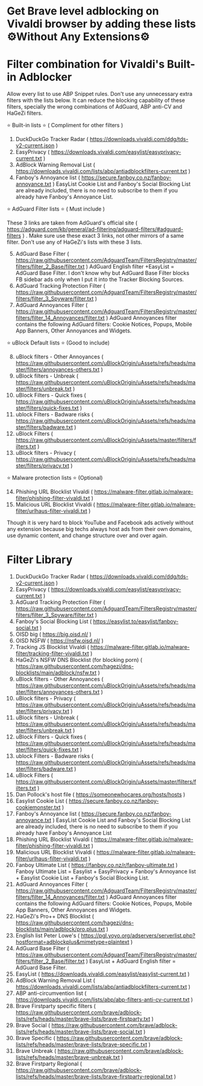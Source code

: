 # Get Brave level adblocking on Vivaldi browser by adding these lists ⚙️Without Any Extensions⚙️

# Filter combination for Vivaldi's Built-in Adblocker

Allow every list to use ABP Snippet rules. Don't use any unnecessary extra filters with the lists below. It can reduce the blocking capability of these filters, specially the wrong combinations of AdGuard, ABP anti-CV and HaGeZi filters.

⭐ Built-in lists ⭐ ( Compliment for other filters )

1. DuckDuckGo Tracker Radar ( https://downloads.vivaldi.com/ddg/tds-v2-current.json )
2. EasyPrivacy ( https://downloads.vivaldi.com/easylist/easyprivacy-current.txt )
3. AdBlock Warning Removal List ( https://downloads.vivaldi.com/lists/abp/antiadblockfilters-current.txt )
4. Fanboy's Annoyance list ( https://secure.fanboy.co.nz/fanboy-annoyance.txt )
    EasyList Cookie List and Fanboy's Social Blocking List are already included, there is no need to subscribe to them if you already have Fanboy's Annoyance List.

⭐ AdGuard Filter lists ⭐ ( Must include )

These 3 links are taken from AdGuard's official site ( https://adguard.com/kb/general/ad-filtering/adguard-filters/#adguard-filters ) .
Make sure use these exact 3 links, not other mirrors of a same filter. Don't use any of HaGeZi's lists with these 3 lists.

5. AdGuard Base Filter ( https://raw.githubusercontent.com/AdguardTeam/FiltersRegistry/master/filters/filter_2_Base/filter.txt )
   AdGuard English filter +EasyList = AdGuard Base Filter.
   I don't know why but AdGuard Base Filter blocks FB sidebar ads only when I put it into the Tracker Blocking Sources.
7. AdGuard Tracking Protection Filter ( https://raw.githubusercontent.com/AdguardTeam/FiltersRegistry/master/filters/filter_3_Spyware/filter.txt )
8. AdGuard Annoyances Filter ( https://raw.githubusercontent.com/AdguardTeam/FiltersRegistry/master/filters/filter_14_Annoyances/filter.txt )
   AdGuard Annoyances filter contains the following AdGuard filters: Cookie Notices, Popups, Mobile App Banners, Other Annoyances and Widgets.

⭐ uBlock Default lists ⭐ (Good to include)

8. uBlock filters - Other Annoyances ( https://raw.githubusercontent.com/uBlockOrigin/uAssets/refs/heads/master/filters/annoyances-others.txt )
9. uBlock filters - Unbreak ( https://raw.githubusercontent.com/uBlockOrigin/uAssets/refs/heads/master/filters/unbreak.txt )
10. uBlock Filters - Quick fixes ( https://raw.githubusercontent.com/uBlockOrigin/uAssets/refs/heads/master/filters/quick-fixes.txt )
11. ublock Filters - Badware risks ( https://raw.githubusercontent.com/uBlockOrigin/uAssets/refs/heads/master/filters/badware.txt )
12. uBlock Filters ( https://raw.githubusercontent.com/uBlockOrigin/uAssets/master/filters/filters.txt )
13. uBlock filters - Privacy ( https://raw.githubusercontent.com/uBlockOrigin/uAssets/refs/heads/master/filters/privacy.txt )

⭐ Malware protection lists ⭐ (Optional)

14. Phishing URL Blocklist Vivaldi ( https://malware-filter.gitlab.io/malware-filter/phishing-filter-vivaldi.txt )
15. Malicious URL Blocklist Vivaldi ( https://malware-filter.gitlab.io/malware-filter/urlhaus-filter-vivaldi.txt )

Though it is very hard to block YouTube and Facebook ads actively without any extension because big techs always host ads from their own domains, use dynamic content, and change structure over and over again.

# Filter Library

1. DuckDuckGo Tracker Radar ( https://downloads.vivaldi.com/ddg/tds-v2-current.json )
2. EasyPrivacy ( https://downloads.vivaldi.com/easylist/easyprivacy-current.txt )
3. AdGuard Tracking Protection Filter ( https://raw.githubusercontent.com/AdguardTeam/FiltersRegistry/master/filters/filter_3_Spyware/filter.txt )
4. Fanboy's Social Blocking List ( https://easylist.to/easylist/fanboy-social.txt )
5. OISD big ( https://big.oisd.nl/ )
6. OISD NSFW ( https://nsfw.oisd.nl/ )
7. Tracking JS Blocklist Vivaldi ( https://malware-filter.gitlab.io/malware-filter/tracking-filter-vivaldi.txt )
8. HaGeZi's NSFW DNS Blocklist (for blocking porn) ( https://raw.githubusercontent.com/hagezi/dns-blocklists/main/adblock/nsfw.txt )
9. uBlock filters - Other Annoyances ( https://raw.githubusercontent.com/uBlockOrigin/uAssets/refs/heads/master/filters/annoyances-others.txt )
10. uBlock filters - Privacy ( https://raw.githubusercontent.com/uBlockOrigin/uAssets/refs/heads/master/filters/privacy.txt )
11. uBlock filters - Unbreak ( https://raw.githubusercontent.com/uBlockOrigin/uAssets/refs/heads/master/filters/unbreak.txt )
12. uBlock Filters - Quick fixes ( https://raw.githubusercontent.com/uBlockOrigin/uAssets/refs/heads/master/filters/quick-fixes.txt )
13. ublock Filters - Badware risks ( https://raw.githubusercontent.com/uBlockOrigin/uAssets/refs/heads/master/filters/badware.txt )
14. uBlock Filters ( https://raw.githubusercontent.com/uBlockOrigin/uAssets/master/filters/filters.txt )
15. Dan Pollock's host file ( https://someonewhocares.org/hosts/hosts )
16. Easylist Cookie List ( https://secure.fanboy.co.nz/fanboy-cookiemonster.txt )
17. Fanboy's Annoyance list ( https://secure.fanboy.co.nz/fanboy-annoyance.txt )
    EasyList Cookie List and Fanboy's Social Blocking List are already included, there is no need to subscribe to them if you already have Fanboy's Annoyance List
19. Phishing URL Blocklist Vivaldi ( https://malware-filter.gitlab.io/malware-filter/phishing-filter-vivaldi.txt )
20. Malicious URL Blocklist Vivaldi ( https://malware-filter.gitlab.io/malware-filter/urlhaus-filter-vivaldi.txt )
21. Fanboy Ultimate List ( https://fanboy.co.nz/r/fanboy-ultimate.txt )
    Fanboy Ultimate List = Easylist + EasyPrivacy + Fanboy's Annoyance list + Easylist Cookie List + Fanboy's Social Blocking List.
22. AdGuard Annoyances Filter ( https://raw.githubusercontent.com/AdguardTeam/FiltersRegistry/master/filters/filter_14_Annoyances/filter.txt )
    AdGuard Annoyances filter contains the following AdGuard filters: Cookie Notices, Popups, Mobile App Banners, Other Annoyances and Widgets.
23. HaGeZi's Pro++ DNS Blocklist ( https://raw.githubusercontent.com/hagezi/dns-blocklists/main/adblock/pro.plus.txt )
24. English list Peter Lowe's ( https://pgl.yoyo.org/adservers/serverlist.php?hostformat=adblockplus&mimetype=plaintext )
25. AdGuard Base Filter ( https://raw.githubusercontent.com/AdguardTeam/FiltersRegistry/master/filters/filter_2_Base/filter.txt )
   EasyList + AdGuard English filter = AdGuard Base Filter.
26. EasyList ( https://downloads.vivaldi.com/easylist/easylist-current.txt )
27. AdBlock Warning Removal List ( https://downloads.vivaldi.com/lists/abp/antiadblockfilters-current.txt )
28. ABP anti-circumvention list ( https://downloads.vivaldi.com/lists/abp/abp-filters-anti-cv-current.txt )
29. Brave Firstparty specific filters ( https://raw.githubusercontent.com/brave/adblock-lists/refs/heads/master/brave-lists/brave-firstparty.txt )
30. Brave Social ( https://raw.githubusercontent.com/brave/adblock-lists/refs/heads/master/brave-lists/brave-social.txt )
31. Brave Specific ( https://raw.githubusercontent.com/brave/adblock-lists/refs/heads/master/brave-lists/brave-specific.txt )
32. Brave Unbreak ( https://raw.githubusercontent.com/brave/adblock-lists/refs/heads/master/brave-unbreak.txt )
33. Brave Firstparty Regional ( https://raw.githubusercontent.com/brave/adblock-lists/refs/heads/master/brave-lists/brave-firstparty-regional.txt )
